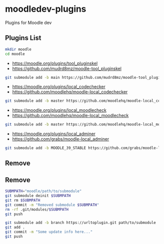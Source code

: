 # moodledev-plugins
Plugins for Moodle dev

## Plugins List

```bash
mkdir moodle
cd moodle
```
- https://moodle.org/plugins/tool_pluginskel
- https://github.com/mudrd8mz/moodle-tool_pluginskel
```bash
git submodule add -b main https://github.com/mudrd8mz/moodle-tool_pluginskel.git admin/tool/pluginskel
```

- https://moodle.org/plugins/local_codechecker
- https://github.com/moodlehq/moodle-local_codechecker
```bash
git submodule add -b master https://github.com/moodlehq/moodle-local_codechecker.git local/codechecker
```

- https://moodle.org/plugins/local_moodlecheck
- https://github.com/moodlehq/moodle-local_moodlecheck

```bash
git submodule add -b master https://github.com/moodlehq/moodle-local_moodlecheck.git local/moodlecheck
```

- https://moodle.org/plugins/local_adminer
- https://github.com/grabs/moodle-local_adminer

```bash
git submodule add -b MOODLE_39_STABLE https://github.com/grabs/moodle-local_adminer.git local/adminer
```


## Remove
## Remove

```bash
SUBMPATH="moodle/path/to/submodule"
git submodule deinit $SUBMPATH
git rm $SUBMPATH
git commit -m "Removed submodule $SUBMPATH"
rm -rf .git/modules/$SUBMPATH
git push
```

```bash
git submodule add -b branch https://urltoplugin.git path/to/submodule
git add .
git commit -m "Some update info here..."
git push
```
